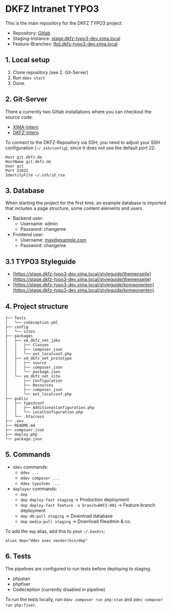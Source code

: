 # DKFZ Intranet TYPO3

This is the main repository for the DKFZ TYPO3 project.

* Repository: [Gitlab](https://t3-gitlab-dev.xima.local/dkfz/dkfz-t3-intranet/)
* Staging-Instance: [stage.dkfz-typo3-dev.xima.local](https://stage.dkfz-typo3-dev.xima.local/)
* Feature-Branches: [fbd.dkfz-typo3-dev.xima.local](https://fbd.dkfz-typo3-dev.xima.local/)

## 1. Local setup

1. Clone repository (see 2. Git-Server)
2. Run `ddev start`
3. Done.

## 2. Git-Server

There a currently two Gitlab installations where you can checkout the source code:

* [XIMA-Intern](https://t3-gitlab-dev.xima.local)
* [DKFZ-Intern](https://git.dkfz.de/dkfz/dkfz-t3-intranet.git)

To connect to the DKFZ-Repository via SSH, you need to adjust your SSH configuration (`~/.ssh/config`), since it does not use the default port 22:

```
Host git.dkfz.de
HostName git.dkfz.de
User git
Port 22022
IdentityFile ~/.ssh/id_rsa
```

## 3. Database

When starting the project for the first time, an example database is imported that includes a page structure, some content elements and users.

* Backend user:
  * Username: admin
  * Password: changeme
* Frontend user:
  * Username: max@example.com
  * Password: changeme

## 3.1 TYPO3 Styleguide

* [https://stage.dkfz-typo3-dev.xima.local/styleguide/themenseite](https://stage.dkfz-typo3-dev.xima.local/styleguide/themenseite)
* [https://stage.dkfz-typo3-dev.xima.local/styleguide/komponenten](https://stage.dkfz-typo3-dev.xima.local/styleguide/komponenten)

## 4. Project structure

```
├── Tests
│   └── codeception.yml
├── config
│   └── sites
├── packages
│   ├── xm_dkfz_net_jobs
│   │   ├── Classes
│   │   ├── composer.json
│   │   └── ext_localconf.php
│   ├── xm_dkfz_net_prototype
│   │   ├── source
│   │   ├── composer.json
│   │   └── package.json
│   └── xm_dkfz_net_site
│       ├── Configuration
│       ├── Resources
│       ├── composer.json
│       └── ext_localconf.php
├── public
│   ├── typo3conf
│   │   ├── AdditionalConfiguration.php
│   │   └── LocalConfiguration.php
│   └── .htaccess
├── .env
├── README.md
├── composer.json
├── deploy.php
└── package.json
```

## 5. Commands

* `ddev` commands:
  * ```ddev ...```
  * ```ddev composer ...```
  * ```ddev typo3cms ...```
* `deployer` commands:
  * ```dep```
  * ```dep deploy-fast staging``` → Production deployment
  * ```dep deploy-fast feature -o branch=DKFZ-001``` → Feature branch deployment
  * ```dep db:pull staging``` → Download database
  * ```dep media:pull staging``` → Download fileadmin & co.

To add the `dep` alias, add this to your `~/.bashrc`:

```
alias dep="ddev exec vendor/bin/dep"
```

## 6. Tests

The pipelines are configured to run tests before deploying to staging.

* phpstan
* phpfixer
* Codeception (currently disabled in pipeline)

To run the tests locally, run `ddev composer run php:stan` and `ddev composer run php:fixer`.
